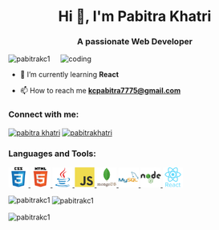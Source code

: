 <h1 align="center">Hi 👋, I'm Pabitra Khatri</h1>
<h3 align="center">A passionate Web Developer </h3>

<img align="right" alt="coding" width="400" src="https://i.pinimg.com/736x/38/f9/13/38f913f969b14a6ca5af964cc5b3528a.jpg">

<p align="left"> <img src="https://komarev.com/ghpvc/?username=pabitrakc1&label=Profile%20views&color=0e75b6&style=flat" alt="pabitrakc1" /> </p>

- 🌱 I’m currently learning **React**

- 📫 How to reach me **kcpabitra7775@gmail.com**

<h3 align="left">Connect with me:</h3>
<p align="left">
<a href="https://linkedin.com/in/pabitra khatri" target="blank"><img align="center" src="https://raw.githubusercontent.com/rahuldkjain/github-profile-readme-generator/master/src/images/icons/Social/linked-in-alt.svg" alt="pabitra khatri" height="30" width="40" /></a>
<a href="https://www.leetcode.com/pabitrakhatri" target="blank"><img align="center" src="https://raw.githubusercontent.com/rahuldkjain/github-profile-readme-generator/master/src/images/icons/Social/leet-code.svg" alt="pabitrakhatri" height="30" width="40" /></a>
</p>

<h3 align="left">Languages and Tools:</h3>
<p align="left"> <a href="https://www.w3schools.com/css/" target="_blank" rel="noreferrer"> <img src="https://raw.githubusercontent.com/devicons/devicon/master/icons/css3/css3-original-wordmark.svg" alt="css3" width="40" height="40"/> </a> <a href="https://www.w3.org/html/" target="_blank" rel="noreferrer"> <img src="https://raw.githubusercontent.com/devicons/devicon/master/icons/html5/html5-original-wordmark.svg" alt="html5" width="40" height="40"/> </a> <a href="https://www.java.com" target="_blank" rel="noreferrer"> <img src="https://raw.githubusercontent.com/devicons/devicon/master/icons/java/java-original.svg" alt="java" width="40" height="40"/> </a> <a href="https://developer.mozilla.org/en-US/docs/Web/JavaScript" target="_blank" rel="noreferrer"> <img src="https://raw.githubusercontent.com/devicons/devicon/master/icons/javascript/javascript-original.svg" alt="javascript" width="40" height="40"/> </a> <a href="https://www.mongodb.com/" target="_blank" rel="noreferrer"> <img src="https://raw.githubusercontent.com/devicons/devicon/master/icons/mongodb/mongodb-original-wordmark.svg" alt="mongodb" width="40" height="40"/> </a> <a href="https://www.mysql.com/" target="_blank" rel="noreferrer"> <img src="https://raw.githubusercontent.com/devicons/devicon/master/icons/mysql/mysql-original-wordmark.svg" alt="mysql" width="40" height="40"/> </a> <a href="https://nodejs.org" target="_blank" rel="noreferrer"> <img src="https://raw.githubusercontent.com/devicons/devicon/master/icons/nodejs/nodejs-original-wordmark.svg" alt="nodejs" width="40" height="40"/> </a> <a href="https://reactjs.org/" target="_blank" rel="noreferrer"> <img src="https://raw.githubusercontent.com/devicons/devicon/master/icons/react/react-original-wordmark.svg" alt="react" width="40" height="40"/> </a> </p>

<p><img align="left" src="https://github-readme-stats.vercel.app/api/top-langs?username=pabitrakc1&show_icons=true&locale=en&layout=compact" alt="pabitrakc1" /></p>

<p>&nbsp;<img align="center" src="https://github-readme-stats.vercel.app/api?username=pabitrakc1&show_icons=true&locale=en" alt="pabitrakc1" /></p>

<p><img align="center" src="https://github-readme-streak-stats.herokuapp.com/?user=pabitrakc1&" alt="pabitrakc1" /></p>

